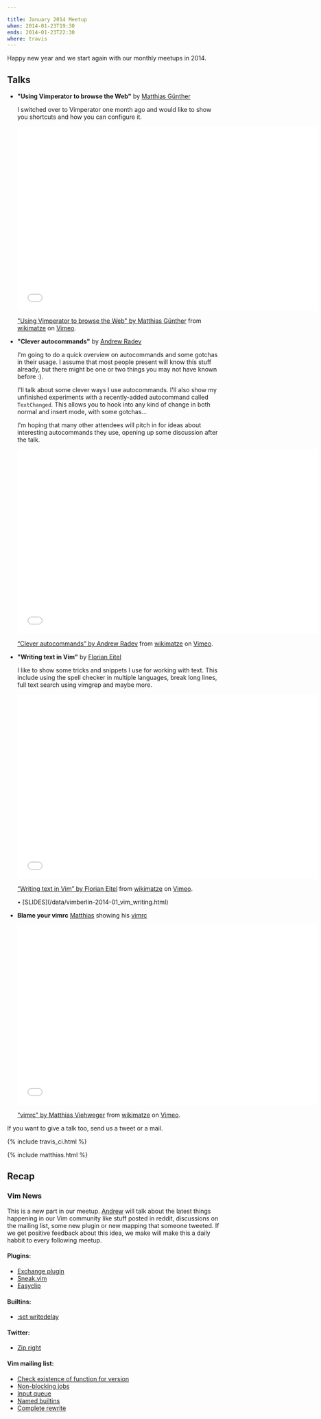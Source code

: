 ```yaml
---

title: January 2014 Meetup
when: 2014-01-23T19:30
ends: 2014-01-23T22:30
where: travis
---
```

Happy new year and we start again with our monthly meetups in 2014.


## Talks


* **"Using Vimperator to browse the Web"** by [Matthias Günther](https://twitter.com/wikimatze)

    I switched over to Vimperator one month ago and would like to show you shortcuts and how you can configure it.

    <iframe src="//player.vimeo.com/video/85943947" width="700" height="430" frameborder="0" webkitallowfullscreen mozallowfullscreen allowfullscreen></iframe> <p><a href="http://vimeo.com/85943947">"Using Vimperator to browse the Web" by Matthias Günther</a> from <a href="http://vimeo.com/wikimatze">wikimatze</a> on <a href="https://vimeo.com">Vimeo</a>.</p>
* **"Clever autocommands"** by [Andrew Radev](https://twitter.com/andrewradev)

    I'm going to do a quick overview on autocommands and some gotchas in their usage. I assume that most people present will know this stuff already, but there might be one or two things you may not have known before :).

    I'll talk about some clever ways I use autocommands. I'll also show my unfinished experiments with a recently-added autocommand called `TextChanged`. This allows you to hook into any kind of change in both normal and insert mode, with some gotchas...

    I'm hoping that many other attendees will pitch in for ideas about interesting autocommands they use, opening up some discussion after the talk.

    <iframe src="//player.vimeo.com/video/85031784" width="700" height="430" frameborder="0" webkitallowfullscreen mozallowfullscreen allowfullscreen></iframe> <p><a href="http://vimeo.com/85031784">“Clever autocommands” by Andrew Radev</a> from <a href="http://vimeo.com/wikimatze">wikimatze</a> on <a href="https://vimeo.com">Vimeo</a>.</p>
* **"Writing text in Vim"** by [Florian Eitel](http://feitel.indeedgeek.de/)

    I like to show some tricks and snippets I use for working with text. This include using the spell checker in multiple languages, break long lines, full text search using vimgrep and maybe more.

    <iframe src="//player.vimeo.com/video/85034312" width="700" height="430" frameborder="0" webkitallowfullscreen mozallowfullscreen allowfullscreen></iframe> <p><a href="http://vimeo.com/85034312">“Writing text in Vim” by Florian Eitel</a> from <a href="http://vimeo.com/wikimatze">wikimatze</a> on <a href="https://vimeo.com">Vimeo</a>.</p>
    • [SLIDES](/data/vimberlin-2014-01_vim_writing.html)

* **Blame your vimrc** [Matthias](https://twitter.com/der_kronn) showing his [vimrc](https://github.com/kronn/dotfiles/blob/master/.vimrc)

    <iframe src="//player.vimeo.com/video/85795008" width="700" height="420" frameborder="0" webkitallowfullscreen mozallowfullscreen allowfullscreen></iframe> <p><a href="http://vimeo.com/85795008">“vimrc" by Matthias Viehweger</a> from <a href="http://vimeo.com/wikimatze">wikimatze</a> on <a href="https://vimeo.com">Vimeo</a>.</p>

If you want to give a talk too, send us a tweet or a mail.

{% include travis_ci.html %}

{% include matthias.html %}


## Recap


### Vim News

This is a new part in our meetup. [Andrew](https://twitter.com/andrewradev) will talk about the latest things happening in our Vim community like stuff posted in reddit, discussions on the mailing list, some new plugin or new mapping that someone tweeted. If we get positive feedback about this idea, we make will make this a daily habbit to every following meetup.

#### Plugins:
- [Exchange plugin](https://github.com/tommcdo/vim-exchange)
- [Sneak.vim](https://github.com/justinmk/vim-sneak)
- [Easyclip](https://github.com/svermeulen/vim-easyclip)


#### Builtins:
- [:set writedelay](http://www.reddit.com/r/vim/comments/1uq71v/a_gimmicky_but_potentially_useful_option/)


#### Twitter:
- [Zip right](https://twitter.com/dotvimrc/status/424236516030685184)


#### Vim mailing list:
- [Check existence of function for version](https://groups.google.com/forum/#!topic/vim_dev/UGPhorNh_3E)
- [Non-blocking jobs](https://groups.google.com/forum/#!topic/vim_dev/QF7Bzh1YABU)
- [Input queue](https://groups.google.com/forum/#!topic/vim_dev/65jjGqS1_VQ)
- [Named builtins](https://groups.google.com/forum/#!topic/vim_dev/dcy_0HJ3RC0)
- [Complete rewrite](https://groups.google.com/forum/#!topic/vim_dev/drZDXZmYBsY)

